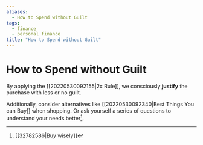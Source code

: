 ```yaml
---
aliases:
  - How to Spend without Guilt
tags:
  - finance
  - personal finance
title: "How to Spend without Guilt"
---
```


# How to Spend without Guilt

By applying the [[20220530092155|2x Rule]], we consciously **justify** the purchase with less or no guilt.

Additionally, consider alternatives like [[20220530092340|Best Things You can Buy]] when shopping. Or ask yourself a series of questions to understand your needs better[^1].

[^1]: [[32782586|Buy wisely]]